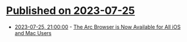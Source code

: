 # [Published on 2023-07-25](index.md)

* [2023-07-25, 21:00:00](https://tech.slashdot.org/story/23/07/25/1914242/the-arc-browser-is-now-available-for-all-ios-and-mac-users?utm_source=rss1.0mainlinkanon&utm_medium=feed) - [The Arc Browser is Now Available for All iOS and Mac Users](https://tech.slashdot.org/story/23/07/25/1914242/the-arc-browser-is-now-available-for-all-ios-and-mac-users?utm_source=rss1.0mainlinkanon&utm_medium=feed)
